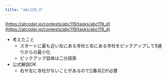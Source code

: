 ```yaml
---
title: "abc119_d"
---
```


[https://atcoder.jp/contests/abc119/tasks/abc119_d](https://atcoder.jp/contests/abc119/tasks/abc119_d)
- 考えたこと
    - スタートに最も近い左にある寺社と右にある寺社をピックアップして8通りからの最小化
    - ピックアップ自体は二分探索
- 公式解説OK
    - 右や左に寺社がないことがあるので[[番兵]]が必要

